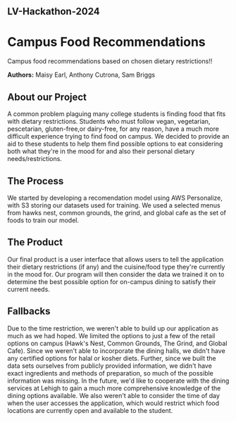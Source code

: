 ## LV-Hackathon-2024 
# Campus Food Recommendations
Campus food recommendations based on chosen dietary restrictions!!

**Authors:** Maisy Earl, Anthony Cutrona, Sam Briggs


## About our Project
A common problem plaguing many college students is finding food that fits with dietary restrictions. Students who must follow vegan, vegetarian, pescetarian, gluten-free,or dairy-free, for any reason, have a much more difficult experience trying to find food on campus. We decided to provide an aid to these students to help them find possible options to eat considering both what they're in the mood for and also their personal dietary needs/restrictions. 

## The Process
We started by developing a recomendation model using AWS Personalize, with S3 storing our datasets used for training. We used a selected menus from hawks nest, common grounds, the grind, and global cafe as the set of foods to train our model. 

## The Product
Our final product is a user interface that allows users to tell the application their dietary restrictions (if any) and the cuisine/food type they're currently in the mood for. Our program will then consider the data we trained it on to determine the best possible option for on-campus dining to satisfy their current needs. 

## Fallbacks
Due to the time restriction, we weren't able to build up our application as much as we had hoped. We limited the options to just a few of the retail options on campus (Hawk's Nest, Common Grounds, The Grind, and Global Cafe). Since we weren't able to incorporate the dining halls, we didn't have any certified options for halal or kosher diets. Further, since we built the data sets ourselves from publicly provided information, we didn't have exact ingredients and methods of preparation, so much of the possible information was missing. In the future, we'd like to cooperate with the dining services at Lehigh to gain a much more comprehensive knowledge of the dining options available. We also weren't able to consider the time of day when the user accesses the application, which would restrict which food locations are currently open and available to the student. 
